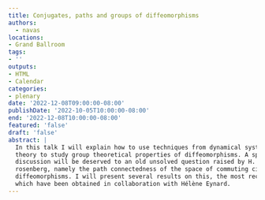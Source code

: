 ```yaml
---
title: Conjugates, paths and groups of diffeomorphisms
authors:
  - navas
locations:
- Grand Ballroom
tags:
- ''
outputs:
- HTML
- Calendar
categories:
- plenary
date: '2022-12-08T09:00:00-08:00'
publishDate: '2022-10-05T10:00:00-08:00'
end: '2022-12-08T10:00:00-08:00'
featured: 'false'
draft: 'false'
abstract: |
  In this talk I will explain how to use techniques from dynamical systems
  theory to study group theoretical properties of diffeomorphisms. A special
  discussion will be deserved to an old unsolved question raised by H.
  rosenberg, namely the path connectedness of the space of commuting circle
  diffeomorphisms. I will present several results on this, the most recent of
  which have been obtained in collaboration with Hélène Eynard.
---
```

